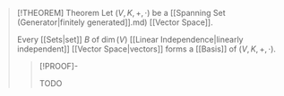 >[!THEOREM] Theorem
>Let $(V,K,+,\cdot)$ be a [[Spanning Set (Generator|finitely generated]].md) [[Vector Space]].
>
>Every [[Sets|set]] $B$ of $\dim(V)$ [[Linear Independence|linearly independent]] [[Vector Space|vectors]] forms a [[Basis]] of $(V,K,+,\cdot)$.
>
>>[!PROOF]-
>>
>>TODO
>>
>